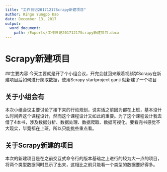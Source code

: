 ```yaml
---
title: "工作日记20171217Scrapy新建项目"
author: Ringo Yungpo Kao
date: December 13, 2017
output:
  word_document:
    path: /Exports/工作日记20171217Scrapy新建项目.docx
---
```


# Scrapy新建项目


##主要内容
今天主要就是开了个小组会议，开完会就回来跟着视频学Scrapy在新建项目后如何进行爬取数据，使用Scrapy startproject ganji 就新建了一个项目

## 关于小组会有
本次小组会议主要讨论了接下来的行动规划，说实话之前因为都在上班，基本没什么时间弄这个课程设计，然而这个课程设计又如此的重要。为了这个课程设计我去借了4本书，涉及数据分析、数据处理、数据爬取、数据可视化。要看完书感觉不大现实，毕竟都在上班，所以只能挑些重点看。

## 关于Scrapy新建的项目
本次的新建项目是在之前交互式命令行的版本基础之上进行的较为大一点的项目，将两个类型数据同时显示了出来，这相比之前只能看一个类型的数据要好得多。